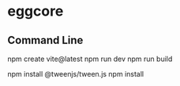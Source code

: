 # eggcore

## Command Line
npm create vite@latest
npm run dev
npm run build

npm install @tweenjs/tween.js
npm install